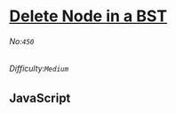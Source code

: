 # [Delete Node in a BST](https://leetcode.com/problems/delete-node-in-a-bst/#/description)
###### No:`450`
###### Difficulty:`Medium`
## JavaScript


```js
```

